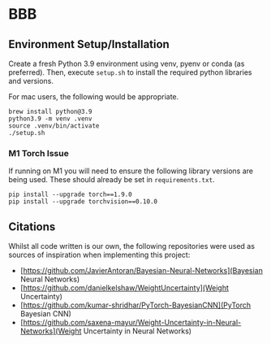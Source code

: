 # BBB

## Environment Setup/Installation

Create a fresh Python 3.9 environment using venv, pyenv or conda (as preferred). Then, execute `setup.sh` to install the required python libraries and versions.

For mac users, the following would be appropriate.

```
brew install python@3.9
python3.9 -m venv .venv
source .venv/bin/activate
./setup.sh
```

### M1 Torch Issue

If running on M1 you will need to ensure the following library versions are being used. These should already be set in `requirements.txt`.

```
pip install --upgrade torch==1.9.0
pip install --upgrade torchvision==0.10.0
```

## Citations

Whilst all code written is our own, the following repositories were used as sources of inspiration when implementing this project:

- [https://github.com/JavierAntoran/Bayesian-Neural-Networks](Bayesian Neural Networks)
- [https://github.com/danielkelshaw/WeightUncertainty](Weight Uncertainty)
- [https://github.com/kumar-shridhar/PyTorch-BayesianCNN](PyTorch Bayesian CNN)
- [https://github.com/saxena-mayur/Weight-Uncertainty-in-Neural-Networks](Weight Uncertainty in Neural Networks)
